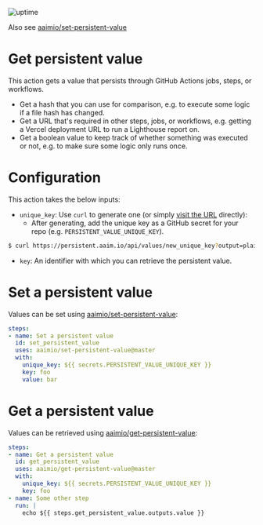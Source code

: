 ![uptime](https://img.shields.io/uptimerobot/ratio/m787894343-bf1ddacfde07d95ec87e488c?style=flat-square)

Also see [aaimio/set-persistent-value](https://github.com/aaimio/set-persistent-value)

# Get persistent value

This action gets a value that persists through GitHub Actions jobs, steps, or workflows.

- Get a hash that you can use for comparison, e.g. to execute some logic if a file hash has changed.
- Get a URL that's required in other steps, jobs, or workflows, e.g. getting a Vercel deployment URL to run a Lighthouse report on.
- Get a boolean value to keep track of whether something was executed or not, e.g. to make sure some logic only runs once.

# Configuration

This action takes the below inputs:

- `unique_key`: Use `curl` to generate one (or simply [visit the URL](https://persistent.aaim.io/api/values/new_unique_key?output=plain) directly):
  - After generating, add the unique key as a GitHub secret for your repo (e.g. `PERSISTENT_VALUE_UNIQUE_KEY`).

```bash
$ curl https://persistent.aaim.io/api/values/new_unique_key?output=plain
```

- `key`: An identifier with which you can retrieve the persistent value.


# Set a persistent value

Values can be set using [aaimio/set-persistent-value](https://github.com/aaimio/set-persistent-value):

```yaml
steps:
- name: Set a persistent value
  id: set_persistent_value
  uses: aaimio/set-persistent-value@master
  with:
    unique_key: ${{ secrets.PERSISTENT_VALUE_UNIQUE_KEY }}
    key: foo
    value: bar
```

# Get a persistent value

Values can be retrieved using [aaimio/get-persistent-value](https://github.com/aaimio/get-persistent-value):

```yaml
steps:
- name: Get a persistent value
  id: get_persistent_value
  uses: aaimio/get-persistent-value@master
  with:
    unique_key: ${{ secrets.PERSISTENT_VALUE_UNIQUE_KEY }}
    key: foo
- name: Some other step
  run: |
    echo ${{ steps.get_persistent_value.outputs.value }}
```
